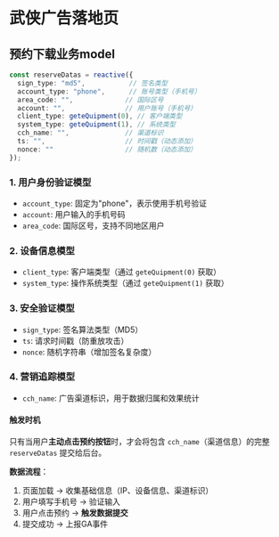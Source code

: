 # 武侠广告落地页

## 预约下载业务model

```typescript
const reserveDatas = reactive({
  sign_type: "md5",           // 签名类型
  account_type: "phone",      // 账号类型（手机号）
  area_code: "",             // 国际区号
  account: "",               // 用户账号（手机号）
  client_type: geteQuipment(0), // 客户端类型
  system_type: geteQuipment(1), // 系统类型
  cch_name: "",              // 渠道标识
  ts: "",                    // 时间戳（动态添加）
  nonce: ""                  // 随机数（动态添加）
});

```

### 1. **用户身份验证模型**

- `account_type`: 固定为"phone"，表示使用手机号验证
- `account`: 用户输入的手机号码
- `area_code`: 国际区号，支持不同地区用户

### 2. **设备信息模型**

- `client_type`: 客户端类型（通过 `geteQuipment(0)` 获取）
- `system_type`: 操作系统类型（通过 `geteQuipment(1)` 获取）

### 3. **安全验证模型**

- `sign_type`: 签名算法类型（MD5）
- `ts`: 请求时间戳（防重放攻击）
- `nonce`: 随机字符串（增加签名复杂度）

### 4. **营销追踪模型**

- `cch_name`: 广告渠道标识，用于数据归属和效果统计

#### 触发时机

只有当用户**主动点击预约按钮**时，才会将包含 `cch_name`（渠道信息）的完整 `reserveDatas` 提交给后台。

**数据流程**：

1. 页面加载 → 收集基础信息（IP、设备信息、渠道标识）
2. 用户填写手机号 → 验证输入
3. 用户点击预约 → **触发数据提交**
4. 提交成功 → 上报GA事件
